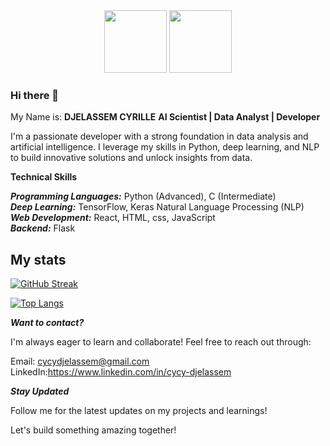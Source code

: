 <div id="header" align="center">
  <img src= "https://media0.giphy.com/media/1n92xKzlFslC75CUzG/giphy.gif?cid=6c09b9526mr2etwnam2me90c3dumhc0fjim7cdvrlfsfjvwy&ep=v1_internal_gif_by_id&rid=giphy.gif&ct=g" width="100" height = "100"/>
  <img src = "https://media3.giphy.com/media/gzGS9x4Af0SYhytD3l/giphy.gif?cid=6c09b9522kucp9n0qcfxvc0xfl3yaifbin960ut3lyu5ra3z&ep=v1_internal_gif_by_id&rid=giphy.gif&ct=g" width = "100" height = "100"/>
</div>

### Hi there 👋
 
My Name is: **DJELASSEM CYRILLE**
**AI Scientist | Data Analyst | Developer**

I'm a passionate developer with a strong foundation in data analysis and artificial intelligence. I leverage my skills in Python, deep learning, and NLP to build innovative solutions and unlock insights from data.

**Technical Skills**

***Programming Languages:*** Python (Advanced), C (Intermediate)<br>
***Deep Learning:*** TensorFlow, Keras
Natural Language Processing (NLP)<br>
***Web Development:*** React, HTML, css, JavaScript <br>
***Backend:*** Flask
## My stats
[![GitHub Streak](http://github-readme-streak-stats.herokuapp.com?user=cycyBell&theme=dark&background=000000)](https://git.io/streak-stats)

[![Top Langs](https://github-readme-stats.vercel.app/api/top-langs/?username=cycyBell&layout=compact&theme=vision-friendly-dark)](https://github.com/anuraghazra/github-readme-stats)


***Want to contact?***

I'm always eager to learn and collaborate! Feel free to reach out through:

Email: cycydjelassem@gmail.com
LinkedIn:https://www.linkedin.com/in/cycy-djelassem

***Stay Updated***

Follow me for the latest updates on my projects and learnings!

Let's build something amazing together!

<!--
**cycyBell/cycyBell** is a ✨ _special_ ✨ repository because its `README.md` (this file) appears on your GitHub profile.

Here are some ideas to get you started:

- 🔭 I’m currently working on ...
- 🌱 I’m currently learning ...
- 👯 I’m looking to collaborate on ...
- 🤔 I’m looking for help with ...
- 💬 Ask me about ...
- 📫 How to reach me: ...
- 😄 Pronouns: ...
- ⚡ Fun fact: ...
-->
